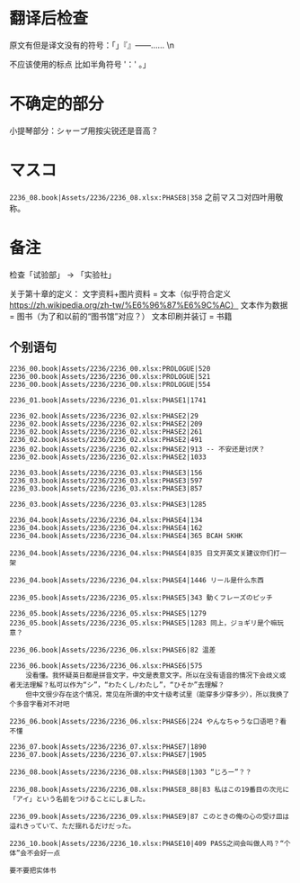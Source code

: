 # 翻译后检查

原文有但是译文没有的符号：「」『』――…… \n

不应该使用的标点 比如半角符号 '：'   。」

# 不确定的部分

小提琴部分：シャープ用按尖锐还是音高？

# マスコ

```2236_08.book|Assets/2236/2236_08.xlsx:PHASE8|358``` 之前マスコ对四叶用敬称。

# 备注

检查「试验部」 -> 「实验社」

关于第十章的定义：
文字资料+图片资料 = 文本（似乎符合定义 https://zh.wikipedia.org/zh-tw/%E6%96%87%E6%9C%AC）
文本作为数据      = 图书（为了和以前的“图书馆”对应？）
文本印刷并装订    = 书籍




## 个别语句

```plain
2236_00.book|Assets/2236/2236_00.xlsx:PROLOGUE|520
2236_00.book|Assets/2236/2236_00.xlsx:PROLOGUE|521
2236_00.book|Assets/2236/2236_00.xlsx:PROLOGUE|554

2236_01.book|Assets/2236/2236_01.xlsx:PHASE1|1741

2236_02.book|Assets/2236/2236_02.xlsx:PHASE2|29
2236_02.book|Assets/2236/2236_02.xlsx:PHASE2|209
2236_02.book|Assets/2236/2236_02.xlsx:PHASE2|261
2236_02.book|Assets/2236/2236_02.xlsx:PHASE2|491
2236_02.book|Assets/2236/2236_02.xlsx:PHASE2|913 -- 不安还是讨厌？
2236_02.book|Assets/2236/2236_02.xlsx:PHASE2|1033

2236_03.book|Assets/2236/2236_03.xlsx:PHASE3|156
2236_03.book|Assets/2236/2236_03.xlsx:PHASE3|597
2236_03.book|Assets/2236/2236_03.xlsx:PHASE3|857

2236_03.book|Assets/2236/2236_03.xlsx:PHASE3|1285

2236_04.book|Assets/2236/2236_04.xlsx:PHASE4|134
2236_04.book|Assets/2236/2236_04.xlsx:PHASE4|162
2236_04.book|Assets/2236/2236_04.xlsx:PHASE4|365 BCAH SKHK

2236_04.book|Assets/2236/2236_04.xlsx:PHASE4|835 日文开英文关建议你们打一架

2236_04.book|Assets/2236/2236_04.xlsx:PHASE4|1446 リール是什么东西

2236_05.book|Assets/2236/2236_05.xlsx:PHASE5|343 動くフレーズのピッチ

2236_05.book|Assets/2236/2236_05.xlsx:PHASE5|1279 
2236_05.book|Assets/2236/2236_05.xlsx:PHASE5|1283 同上，ジョギリ是个嘛玩意？

2236_06.book|Assets/2236/2236_06.xlsx:PHASE6|82 温差

2236_06.book|Assets/2236/2236_06.xlsx:PHASE6|575 
    没看懂。我怀疑英日都是拼音文字，中文是表意文字。所以在没有语音的情况下会歧义或者无法理解？私可以作为“シ”，“わたくし/わたし”，“ひそか”去理解？
    但中文很少存在这个情况，常见在所谓的中文十级考试里（能穿多少穿多少），所以我换了个多音字看对不对吧
    
2236_06.book|Assets/2236/2236_06.xlsx:PHASE6|224 やんなちゃうな口语吧？看不懂

2236_07.book|Assets/2236/2236_07.xlsx:PHASE7|1890 
2236_07.book|Assets/2236/2236_07.xlsx:PHASE7|1905

2236_08.book|Assets/2236/2236_08.xlsx:PHASE8|1303 “じろー”？？

2236_08.book|Assets/2236/2236_08.xlsx:PHASE8_88|83 私はこの19番目の次元に「アイ」という名前をつけることにしました。

2236_09.book|Assets/2236/2236_09.xlsx:PHASE9|87 このときの俺の心の受け皿は溢れきっていて、ただ揺れるだけだった。

2236_10.book|Assets/2236/2236_10.xlsx:PHASE10|409 PASS之间会叫做人吗？“个体”会不会好一点

要不要把实体书

```